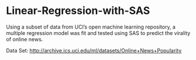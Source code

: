 # Linear-Regression-with-SAS

Using a subset of data from UCI’s open machine learning repository, a multiple regression model was fit and tested using SAS to predict the virality of online news.

Data Set: http://archive.ics.uci.edu/ml/datasets/Online+News+Popularity
